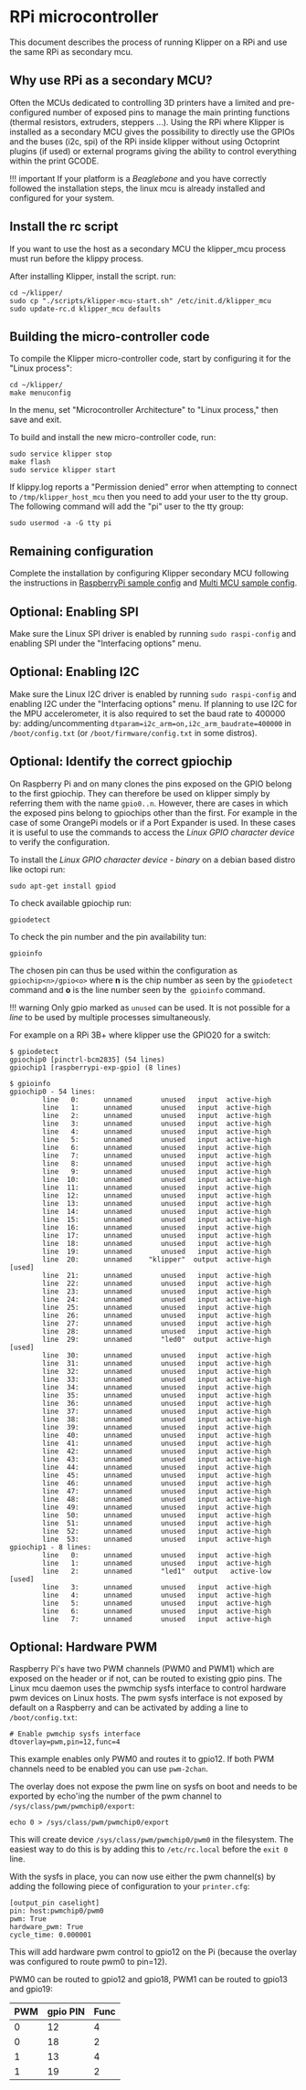 # RPi microcontroller

This document describes the process of running Klipper on a RPi and
use the same RPi as secondary mcu.

## Why use RPi as a secondary MCU?

Often the MCUs dedicated to controlling 3D printers have a limited and
pre-configured number of exposed pins to manage the main printing
functions (thermal resistors, extruders, steppers ...). Using the RPi
where Klipper is installed as a secondary MCU gives the possibility to
directly use the GPIOs and the buses (i2c, spi) of the RPi inside
klipper without using Octoprint plugins (if used) or external programs
giving the ability to control everything within the print GCODE.

!!! important
    If your platform is a _Beaglebone_ and you have correctly followed the
    installation steps, the linux mcu is already installed and configured
    for your system.

## Install the rc script

If you want to use the host as a secondary MCU the klipper_mcu process
must run before the klippy process.

After installing Klipper, install the script. run:
```
cd ~/klipper/
sudo cp "./scripts/klipper-mcu-start.sh" /etc/init.d/klipper_mcu
sudo update-rc.d klipper_mcu defaults
```

## Building the micro-controller code

To compile the Klipper micro-controller code, start by configuring it
for the "Linux process":
```
cd ~/klipper/
make menuconfig
```

In the menu, set "Microcontroller Architecture" to "Linux process,"
then save and exit.

To build and install the new micro-controller code, run:
```
sudo service klipper stop
make flash
sudo service klipper start
```

If klippy.log reports a "Permission denied" error when attempting to
connect to `/tmp/klipper_host_mcu` then you need to add your user to
the tty group.  The following command will add the "pi" user to the
tty group:
```
sudo usermod -a -G tty pi
```

## Remaining configuration

Complete the installation by configuring Klipper secondary MCU
following the instructions in
[RaspberryPi sample config](../config/sample-raspberry-pi.cfg) and
[Multi MCU sample config](../config/sample-multi-mcu.cfg).

## Optional: Enabling SPI

Make sure the Linux SPI driver is enabled by running
`sudo raspi-config` and enabling SPI under the "Interfacing options"
menu.

## Optional: Enabling I2C

Make sure the Linux I2C driver is enabled by running `sudo raspi-config`
and enabling I2C under the "Interfacing options" menu.
If planning to use I2C for the MPU accelerometer, it is also required
to set the baud rate to 400000 by: adding/uncommenting
`dtparam=i2c_arm=on,i2c_arm_baudrate=400000` in `/boot/config.txt`
(or `/boot/firmware/config.txt` in some distros).

## Optional: Identify the correct gpiochip

On Raspberry Pi and on many clones the pins exposed on the GPIO belong
to the first gpiochip. They can therefore be used on klipper simply by
referring them with the name `gpio0..n`. However, there are cases in
which the exposed pins belong to gpiochips other than the first. For
example in the case of some OrangePi models or if a Port Expander is
used. In these cases it is useful to use the commands to access the
_Linux GPIO character device_ to verify the configuration.

To install the _Linux GPIO character device - binary_ on a debian
based distro like octopi run:
```
sudo apt-get install gpiod
```

To check available gpiochip run:
```
gpiodetect
```

To check the pin number and the pin availability tun:
```
gpioinfo
```

The chosen pin can thus be used within the configuration as
`gpiochip<n>/gpio<o>` where **n** is the chip number as seen by the
`gpiodetect` command and **o** is the line number seen by the`
gpioinfo` command.

!!! warning
    Only gpio marked as `unused` can be used. It is not possible for a
    _line_ to be used by multiple processes simultaneously.

For example on a RPi 3B+ where klipper use the GPIO20 for a switch:
```
$ gpiodetect
gpiochip0 [pinctrl-bcm2835] (54 lines)
gpiochip1 [raspberrypi-exp-gpio] (8 lines)

$ gpioinfo
gpiochip0 - 54 lines:
        line   0:      unnamed       unused   input  active-high
        line   1:      unnamed       unused   input  active-high
        line   2:      unnamed       unused   input  active-high
        line   3:      unnamed       unused   input  active-high
        line   4:      unnamed       unused   input  active-high
        line   5:      unnamed       unused   input  active-high
        line   6:      unnamed       unused   input  active-high
        line   7:      unnamed       unused   input  active-high
        line   8:      unnamed       unused   input  active-high
        line   9:      unnamed       unused   input  active-high
        line  10:      unnamed       unused   input  active-high
        line  11:      unnamed       unused   input  active-high
        line  12:      unnamed       unused   input  active-high
        line  13:      unnamed       unused   input  active-high
        line  14:      unnamed       unused   input  active-high
        line  15:      unnamed       unused   input  active-high
        line  16:      unnamed       unused   input  active-high
        line  17:      unnamed       unused   input  active-high
        line  18:      unnamed       unused   input  active-high
        line  19:      unnamed       unused   input  active-high
        line  20:      unnamed    "klipper"  output  active-high [used]
        line  21:      unnamed       unused   input  active-high
        line  22:      unnamed       unused   input  active-high
        line  23:      unnamed       unused   input  active-high
        line  24:      unnamed       unused   input  active-high
        line  25:      unnamed       unused   input  active-high
        line  26:      unnamed       unused   input  active-high
        line  27:      unnamed       unused   input  active-high
        line  28:      unnamed       unused   input  active-high
        line  29:      unnamed       "led0"  output  active-high [used]
        line  30:      unnamed       unused   input  active-high
        line  31:      unnamed       unused   input  active-high
        line  32:      unnamed       unused   input  active-high
        line  33:      unnamed       unused   input  active-high
        line  34:      unnamed       unused   input  active-high
        line  35:      unnamed       unused   input  active-high
        line  36:      unnamed       unused   input  active-high
        line  37:      unnamed       unused   input  active-high
        line  38:      unnamed       unused   input  active-high
        line  39:      unnamed       unused   input  active-high
        line  40:      unnamed       unused   input  active-high
        line  41:      unnamed       unused   input  active-high
        line  42:      unnamed       unused   input  active-high
        line  43:      unnamed       unused   input  active-high
        line  44:      unnamed       unused   input  active-high
        line  45:      unnamed       unused   input  active-high
        line  46:      unnamed       unused   input  active-high
        line  47:      unnamed       unused   input  active-high
        line  48:      unnamed       unused   input  active-high
        line  49:      unnamed       unused   input  active-high
        line  50:      unnamed       unused   input  active-high
        line  51:      unnamed       unused   input  active-high
        line  52:      unnamed       unused   input  active-high
        line  53:      unnamed       unused   input  active-high
gpiochip1 - 8 lines:
        line   0:      unnamed       unused   input  active-high
        line   1:      unnamed       unused   input  active-high
        line   2:      unnamed       "led1"  output   active-low [used]
        line   3:      unnamed       unused   input  active-high
        line   4:      unnamed       unused   input  active-high
        line   5:      unnamed       unused   input  active-high
        line   6:      unnamed       unused   input  active-high
        line   7:      unnamed       unused   input  active-high
```

## Optional: Hardware PWM

Raspberry Pi's have two PWM channels (PWM0 and PWM1) which are exposed
on the header or if not, can be routed to existing gpio pins.  The
Linux mcu daemon uses the pwmchip sysfs interface to control hardware
pwm devices on Linux hosts.  The pwm sysfs interface is not exposed by
default on a Raspberry and can be activated by adding a line to
`/boot/config.txt`:
```
# Enable pwmchip sysfs interface
dtoverlay=pwm,pin=12,func=4
```
This example enables only PWM0 and routes it to gpio12. If both PWM
channels need to be enabled you can use `pwm-2chan`.

The overlay does not expose the pwm line on sysfs on boot and needs to
be exported by echo'ing the number of the pwm channel to
`/sys/class/pwm/pwmchip0/export`:
```
echo 0 > /sys/class/pwm/pwmchip0/export
```

This will create device `/sys/class/pwm/pwmchip0/pwm0` in the
filesystem. The easiest way to do this is by adding this to
`/etc/rc.local` before the `exit 0` line.

With the sysfs in place, you can now use either the pwm channel(s) by
adding the following piece of configuration to your `printer.cfg`:
```
[output_pin caselight]
pin: host:pwmchip0/pwm0
pwm: True
hardware_pwm: True
cycle_time: 0.000001
```
This will add hardware pwm control to gpio12 on the Pi (because the
overlay was configured to route pwm0 to pin=12).

PWM0 can be routed to gpio12 and gpio18, PWM1 can be routed to gpio13
and gpio19:

| PWM | gpio PIN | Func |
| --- | -------- | ---- |
|   0 |       12 |    4 |
|   0 |       18 |    2 |
|   1 |       13 |    4 |
|   1 |       19 |    2 |
